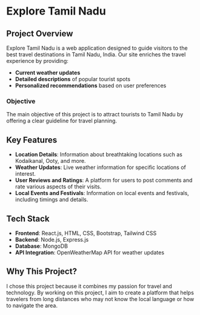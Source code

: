 # Explore Tamil Nadu

## Project Overview
Explore Tamil Nadu is a web application designed to guide visitors to the best travel destinations in Tamil Nadu, India. Our site enriches the travel experience by providing:
- **Current weather updates**
- **Detailed descriptions** of popular tourist spots
- **Personalized recommendations** based on user preferences

### **Objective**
The main objective of this project is to attract tourists to Tamil Nadu by offering a clear guideline for travel planning.

## **Key Features**
- **Location Details**: Information about breathtaking locations such as Kodaikanal, Ooty, and more.
- **Weather Updates**: Live weather information for specific locations of interest.
- **User Reviews and Ratings**: A platform for users to post comments and rate various aspects of their visits.
- **Local Events and Festivals**: Information on local events and festivals, including timings and details.

## **Tech Stack**
- **Frontend**: React.js, HTML, CSS, Bootstrap, Tailwind CSS
- **Backend**: Node.js, Express.js
- **Database**: MongoDB
- **API Integration**: OpenWeatherMap API for weather updates

## **Why This Project?**
I chose this project because it combines my passion for travel and technology. By working on this project, I aim to create a platform that helps travelers from long distances who may not know the local language or how to navigate the area.
